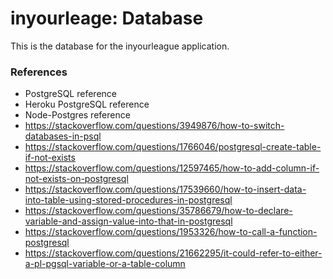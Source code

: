 # inyourleage: Database

This is the database for the inyourleague application.

### References
- PostgreSQL reference
- Heroku PostgreSQL reference
- Node-Postgres reference
- https://stackoverflow.com/questions/3949876/how-to-switch-databases-in-psql
- https://stackoverflow.com/questions/1766046/postgresql-create-table-if-not-exists
- https://stackoverflow.com/questions/12597465/how-to-add-column-if-not-exists-on-postgresql
- https://stackoverflow.com/questions/17539660/how-to-insert-data-into-table-using-stored-procedures-in-postgresql
- https://stackoverflow.com/questions/35786679/how-to-declare-variable-and-assign-value-into-that-in-postgresql
- https://stackoverflow.com/questions/1953326/how-to-call-a-function-postgresql
- https://stackoverflow.com/questions/21662295/it-could-refer-to-either-a-pl-pgsql-variable-or-a-table-column